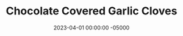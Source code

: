 ---
layout: post
title:  "Chocolate Covered Garlic  Cloves"
date:   2023-04-01 00:00:00 -05000
categories: 
- Recipes
- Meme Recipes
permalink: /recipes/chocolate-covered-garlic
image: /assets/Food/Meme/Garlic/garlic.jpg
ing: garlic-ing
facts: garlic-facts
Prep: 20
Rest: 
Cook: 40
Source1: https://www.simplyrecipes.com/recipes/roasted_garlic/
Source2: 
Description: This was something stupid I did for April Fool's Day, where I passed them off as chocolate covered raisins. This is a fun and harmless prank to anyone not expecting it.
Instructions: 
- Preheat oven to 400F and line small baking sheet with aluminum foil<br><br>

- Cut garlic in half and take out the cloves. Leave the skin on<br><br>

- Line small baking sheet or plate with parchment paper. Add garlic into chocolate and mix, being carful to not break up cloves. Transfer cloves to parchment paper<br><br>

- Refrigerate to cool and solidify the chocolate. Store in a Ziploc in the fridge.<br><br>

- Serve on April Fool's Day or to your worst enemy.  If you're really evil, coat the garlic cloves raw, not roasted
---